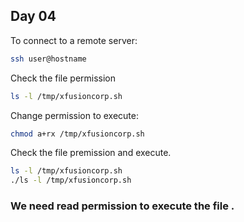 ## Day 04

To connect to a remote server:

```bash
ssh user@hostname
```

Check the file permission

```bash
ls -l /tmp/xfusioncorp.sh
```

Change permission to execute:

```bash
chmod a+rx /tmp/xfusioncorp.sh
```

Check the file premission and execute.

```bash
ls -l /tmp/xfusioncorp.sh
./ls -l /tmp/xfusioncorp.sh
```

### We need read permission to execute the file .
